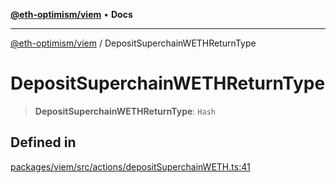 [**@eth-optimism/viem**](../README.md) • **Docs**

***

[@eth-optimism/viem](../README.md) / DepositSuperchainWETHReturnType

# DepositSuperchainWETHReturnType

> **DepositSuperchainWETHReturnType**: `Hash`

## Defined in

[packages/viem/src/actions/depositSuperchainWETH.ts:41](https://github.com/ethereum-optimism/ecosystem/blob/6d6302cd415cfc874f1d86fa22a309bdd9314531/packages/viem/src/actions/depositSuperchainWETH.ts#L41)
